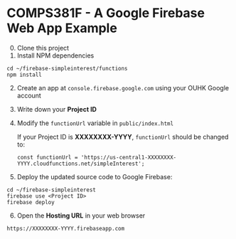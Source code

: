 # COMPS381F - A Google Firebase Web App Example

0. Clone this project
1. Install NPM dependencies
```
cd ~/firebase-simpleinterest/functions
npm install
```
2. Create an app at `console.firebase.google.com` using your OUHK Google account
3. Write down your **Project ID**
4. Modify the `functionUrl` variable in `public/index.html`

   If your Project ID is **XXXXXXXX-YYYY**, `functionUrl` should be changed to:
   ```
   const functionUrl = 'https://us-central1-XXXXXXXX-YYYY.cloudfunctions.net/simpleInterest';
   ```
5. Deploy the updated source code to Google Firebase:
```
cd ~/firebase-simpleinterest
firebase use <Project ID>
firebase deploy
```
6. Open the **Hosting URL** in your web browser
```
https://XXXXXXXX-YYYY.firebaseapp.com
```

